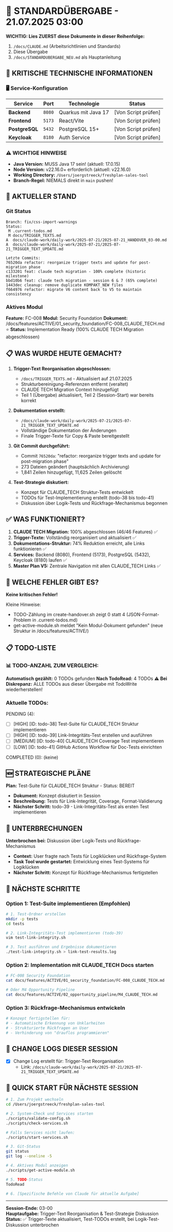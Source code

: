 # 🔄 STANDARDÜBERGABE - 21.07.2025 03:00

**WICHTIG: Lies ZUERST diese Dokumente in dieser Reihenfolge:**
1. `/docs/CLAUDE.md` (Arbeitsrichtlinien und Standards)
2. Diese Übergabe
3. `/docs/STANDARDUBERGABE_NEU.md` als Hauptanleitung

## 🚨 KRITISCHE TECHNISCHE INFORMATIONEN

### 🖥️ Service-Konfiguration
| Service | Port | Technologie | Status |
|---------|------|-------------|--------|
| **Backend** | `8080` | Quarkus mit Java 17 | [Von Script prüfen] |
| **Frontend** | `5173` | React/Vite | [Von Script prüfen] |
| **PostgreSQL** | `5432` | PostgreSQL 15+ | [Von Script prüfen] |
| **Keycloak** | `8180` | Auth Service | [Von Script prüfen] |

### ⚠️ WICHTIGE HINWEISE
- **Java Version:** MUSS Java 17 sein! (aktuell: 17.0.15)
- **Node Version:** v22.16.0+ erforderlich (aktuell: v22.16.0)
- **Working Directory:** `/Users/joergstreeck/freshplan-sales-tool`
- **Branch-Regel:** NIEMALS direkt in `main` pushen!

## 🎯 AKTUELLER STAND

### Git Status
```
Branch: fix/css-import-warnings
Status:
 M .current-todos.md
 M docs/TRIGGER_TEXTS.md
A  docs/claude-work/daily-work/2025-07-21/2025-07-21_HANDOVER_03-00.md
A  docs/claude-work/daily-work/2025-07-21/2025-07-21_TRIGGER_TEXT_UPDATE.md

Letzte Commits:
76520da refactor: reorganize trigger texts and update for post-migration phase
c133201 feat: claude tech migration - 100% complete (historic milestone)
bbd10b6 feat: claude tech migration - session 6 & 7 (65% complete)
1443dec cleanup: remove duplicate KOMPAKT_NEW files
f664976 refactor: migrate V6 content back to V5 to maintain consistency
```

### Aktives Modul
**Feature:** FC-008
**Modul:** Security Foundation
**Dokument:** /docs/features/ACTIVE/01_security_foundation/FC-008_CLAUDE_TECH.md ⭐
**Status:** Implementation Ready (100% CLAUDE TECH Migration abgeschlossen)

## 📋 WAS WURDE HEUTE GEMACHT?

1. **Trigger-Text Reorganisation abgeschlossen:**
   - `/docs/TRIGGER_TEXTS.md` - Aktualisiert auf 21.07.2025
   - Strukturbereinigung-Referenzen entfernt (veraltet)
   - CLAUDE TECH Migration Context hinzugefügt
   - Teil 1 (Übergabe) aktualisiert, Teil 2 (Session-Start) war bereits korrekt

2. **Dokumentation erstellt:**
   - `/docs/claude-work/daily-work/2025-07-21/2025-07-21_TRIGGER_TEXT_UPDATE.md`
   - Vollständige Dokumentation der Änderungen
   - Finale Trigger-Texte für Copy & Paste bereitgestellt

3. **Git Commit durchgeführt:**
   - Commit `76520da`: "refactor: reorganize trigger texts and update for post-migration phase"
   - 273 Dateien geändert (hauptsächlich Archivierung)
   - 1,841 Zeilen hinzugefügt, 11,625 Zeilen gelöscht

4. **Test-Strategie diskutiert:**
   - Konzept für CLAUDE_TECH Struktur-Tests entwickelt
   - TODOs für Test-Implementierung erstellt (todo-38 bis todo-41)
   - Diskussion über Logik-Tests und Rückfrage-Mechanismus begonnen

## ✅ WAS FUNKTIONIERT?

1. **CLAUDE TECH Migration:** 100% abgeschlossen (46/46 Features) ✅
2. **Trigger-Texte:** Vollständig reorganisiert und aktualisiert ✅
3. **Dokumentations-Struktur:** 74% Reduktion erreicht, alle Links funktionieren ✅
4. **Services:** Backend (8080), Frontend (5173), PostgreSQL (5432), Keycloak (8180) laufen ✅
5. **Master Plan V5:** Zentrale Navigation mit allen CLAUDE_TECH Links ✅

## 🚨 WELCHE FEHLER GIBT ES?

**Keine kritischen Fehler!** 

Kleine Hinweise:
- TODO-Zählung im create-handover.sh zeigt 0 statt 4 (JSON-Format-Problem in .current-todos.md)
- get-active-module.sh meldet "Kein Modul-Dokument gefunden" (neue Struktur in /docs/features/ACTIVE/)

## 📋 TODO-LISTE

### 📊 TODO-ANZAHL ZUM VERGLEICH:
**Automatisch gezählt:** 0 TODOs gefunden
**Nach TodoRead:** 4 TODOs
⚠️ **Bei Diskrepanz:** ALLE TODOs aus dieser Übergabe mit TodoWrite wiederherstellen!


### Aktuelle TODOs:
PENDING (4):
- [ ] [HIGH] [ID: todo-38] Test-Suite für CLAUDE_TECH Struktur implementieren
- [ ] [HIGH] [ID: todo-39] Link-Integritäts-Test erstellen und ausführen
- [ ] [MEDIUM] [ID: todo-40] CLAUDE_TECH Coverage Test implementieren
- [ ] [LOW] [ID: todo-41] GitHub Actions Workflow für Doc-Tests einrichten

COMPLETED (0):
(keine)

## 🆕 STRATEGISCHE PLÄNE

**Plan:** Test-Suite für CLAUDE_TECH Struktur - Status: BEREIT
- **Dokument:** Konzept diskutiert in Session
- **Beschreibung:** Tests für Link-Integrität, Coverage, Format-Validierung
- **Nächster Schritt:** todo-39 - Link-Integritäts-Test als ersten Test implementieren

## 🚨 UNTERBRECHUNGEN

**Unterbrochen bei:** Diskussion über Logik-Tests und Rückfrage-Mechanismus
- **Context:** User fragte nach Tests für Logiklücken und Rückfrage-System
- **Task Tool wurde gestartet:** Entwicklung eines Test-Systems für Logiklücken
- **Nächster Schritt:** Konzept für Rückfrage-Mechanismus fertigstellen

## 🔧 NÄCHSTE SCHRITTE

### Option 1: Test-Suite implementieren (Empfohlen)
```bash
# 1. Test-Ordner erstellen
mkdir -p tests
cd tests

# 2. Link-Integritäts-Test implementieren (todo-39)
vim test-link-integrity.sh

# 3. Test ausführen und Ergebnisse dokumentieren
./test-link-integrity.sh > link-test-results.log
```

### Option 2: Implementation mit CLAUDE_TECH Docs starten
```bash
# FC-008 Security Foundation
cat docs/features/ACTIVE/01_security_foundation/FC-008_CLAUDE_TECH.md

# Oder M4 Opportunity Pipeline
cat docs/features/ACTIVE/02_opportunity_pipeline/M4_CLAUDE_TECH.md
```

### Option 3: Rückfrage-Mechanismus entwickeln
```bash
# Konzept fertigstellen für:
# - Automatische Erkennung von Unklarheiten
# - Strukturierte Rückfragen an User
# - Verhinderung von "drauflos programmieren"
```

## 📝 CHANGE LOGS DIESER SESSION
- [x] Change Log erstellt für: Trigger-Text Reorganisation
  - Link: `/docs/claude-work/daily-work/2025-07-21/2025-07-21_TRIGGER_TEXT_UPDATE.md`

## 🚀 QUICK START FÜR NÄCHSTE SESSION
```bash
# 1. Zum Projekt wechseln
cd /Users/joergstreeck/freshplan-sales-tool

# 2. System-Check und Services starten
./scripts/validate-config.sh
./scripts/check-services.sh

# Falls Services nicht laufen:
./scripts/start-services.sh

# 3. Git-Status
git status
git log --oneline -5

# 4. Aktives Modul anzeigen
./scripts/get-active-module.sh

# 5. TODO-Status
TodoRead

# 6. [Spezifische Befehle von Claude für aktuelle Aufgabe]
```

---
**Session-Ende:** 03-00  
**Hauptaufgabe:** Trigger-Text Reorganisation & Test-Strategie Diskussion 
**Status:** ✅ Trigger-Texte aktualisiert, Test-TODOs erstellt, bei Logik-Test-Diskussion unterbrochen
